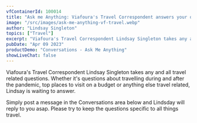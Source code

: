 ```yaml
---
vfContainerId: 100014
title: "Ask me Anything: Viafoura's Travel Correspondent answers your questions live"
image: "/src/images/ask-me-anything-vf-travel.webp"
author: "Lindsay Singleton"
topics: ["Travel"]
excerpt: "Viafoura's Travel Correspondent Lindsay Singleton takes any and all travel related questions. Join the conversation now!"
pubDate: "Apr 09 2023"
productDemo: "Conversations - Ask Me Anything"
showLiveChat: false
---
```


Viafoura's Travel Correspondent Lindsay Singleton takes any and all travel related questions. Whether it's questions about travelling during and after the pandemic, top places to visit on a budget or anything else travel related, Lindsay is waiting to answer.

Simply post a message in the Conversations area below and Lindsday will reply to you asap. Please try to keep the questions specific to all things travel.

<div class="viafoura">
  <vf-conversations></vf-conversations>
</div>
